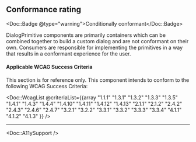 
## Conformance rating

<Doc::Badge @type="warning">Conditionally conformant</Doc::Badge>

DialogPrimitive components are primarily containers which can be combined together to build a custom dialog and are not conformant on their own.
Consumers are responsible for implementing the primitives in a way that results in a conformant experience for the user.


<!-- ## Focus and focus order

- When the dialog is open, focus moves to the first interactive element within the dialog and is trapped within the component.
- Since a dialog is a complex pattern that can contain any combination of nested components and content, nested elements must adhere to their individual accessibility criteria.

### Focus order within a simple dialog

In the case the dialog is triggered via a keyboard, the dismiss button must be first in the focus order since there isn’t any content within the body that is eligible to receive focus.

![Simple focus within a modal](/assets/components/modal/modal-focus-order-simple.png =1042x*)

### Focus order within a complex dialog

If the dialog body contains interactive content, such as input fields, the first element should receive focus first regardless of how the dialog is triggered; either via a mouse click or via the keyboard. This behaviour should be implemented by [setting the focus on the first element](/components/modal?tab=code#form-within-a-modal-dialog).

![Complex focus within a modal](/assets/components/modal/modal-focus-order-complex.png =1042x*) -->

#### Applicable WCAG Success Criteria

This section is for reference only. This component intends to conform to the following WCAG Success Criteria:

<Doc::WcagList @criteriaList={{array "1.1.1" "1.3.1" "1.3.2" "1.3.3" "1.3.5" "1.4.1" "1.4.3" "1.4.4" "1.4.10" "1.4.11" "1.4.12" "1.4.13" "2.1.1" "2.1.2" "2.4.2" "2.4.3" "2.4.6" "2.4.7" "3.2.1" "3.2.2" "3.3.1" "3.3.2" "3.3.3" "3.3.4" "4.1.1" "4.1.2" "4.1.3" }} />

---

<Doc::A11ySupport />
